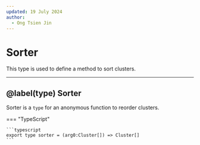 ```yaml
---
updated: 19 July 2024
author:
  - Ong Tsien Jin
---
```


# Sorter

This type is used to define a method to sort clusters.

---

## @label(type) Sorter

Sorter is a `type` for an anonymous function to reorder clusters.

=== "TypeScript"

    ```typescript
    export type sorter = (arg0:Cluster[]) => Cluster[]
    ```
